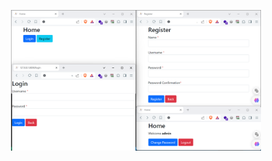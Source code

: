 <p align="center"><a href="https://github.com/Rahmadfirdiansyah/Login-Laravel/blob/master/demo.png" ><img src="https://github.com/Rahmadfirdiansyah/Login-Laravel/blob/master/demo.png" width="400"></a></p>
